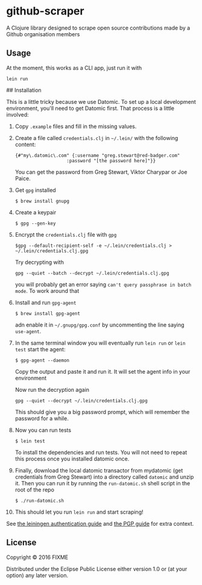 # github-scraper

A Clojure library designed to scrape open source contributions
made by a Github organisation members

## Usage

At the moment, this works as a CLI app, just run it with

`lein run`

## Installation

This is a little tricky because we use Datomic. To set up a local development
environment, you'll need to get Datomic first. That process is a little involved:

1. Copy `.example` files and fill in the missing values.

1. Create a file called `credentials.clj` in `~/.lein/` with the following content:

   ```
   {#"my\.datomic\.com" {:username "greg.stewart@red-badger.com"
                      :password "[the password here]"}}
   ```

   You can get the password from Greg Stewart, Viktor Charypar or Joe Paice.

1. Get `gpg` installed

   `$ brew install gnupg`

1. Create a keypair

   `$ gpg --gen-key`

1. Encrypt the `credentials.clj` file with `gpg`

   `$gpg --default-recipient-self -e ~/.lein/credentials.clj > ~/.lein/credentials.clj.gpg`

   Try decrypting with

   `gpg --quiet --batch --decrypt ~/.lein/credentials.clj.gpg`

   you will probably get an error saying `can't query passphrase in batch mode`.
   To work around that

1. Install and run `gpg-agent`

   `$ brew install gpg-agent`

   adn enable it in `~/.gnupg/gpg.conf` by uncommenting the line saying `use-agent`.

1. In the same terminal window you will eventually run `lein run` or `lein test`
   start the agent:

   `$ gpg-agent --daemon`

   Copy the output and paste it and run it. It will set the agent info in your
   environment

   Now run the decryption again

   `gpg --quiet --decrypt ~/.lein/credentials.clj.gpg`

   This should give you a big password prompt, which will remember the password for
   a while.

1. Now you can run tests

   `$ lein test`

   To install the dependencies and run tests. You will not need to repeat this process
   once you installed datomic once.

1. Finally, download the local datomic transactor from mydatomic (get credentials
   from Greg Stewart) into a directory called `datomic` and unzip it. Then you
   can run it by running the `run-datomic.sh` shell script in the root of the repo

   `$ ./run-datomic.sh`

1. This should let you run `lein run` and start scraping!

See [the leiningen authentication guide](https://github.com/technomancy/leiningen/blob/master/doc/DEPLOY.md#authentication)
and [the PGP guide](https://github.com/technomancy/leiningen/blob/master/doc/GPG.md)
for extra context.

## License

Copyright © 2016 FIXME

Distributed under the Eclipse Public License either version 1.0 or (at
your option) any later version.
